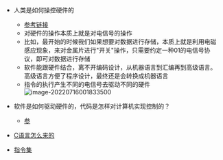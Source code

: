 - 人类是如何操控硬件的
  - [参考链接](https://blog.csdn.net/weixin_44325419/article/details/111361648?ops_request_misc=%257B%2522request%255Fid%2522%253A%2522165790016516782350825461%2522%252C%2522scm%2522%253A%252220140713.130102334.pc%255Fall.%2522%257D&request_id=165790016516782350825461&biz_id=0&utm_medium=distribute.pc_search_result.none-task-blog-2~all~first_rank_ecpm_v1~pc_rank_34-1-111361648-null-null.142^v32^pc_rank_34,185^v2^control&utm_term=%E4%BB%A3%E7%A0%81%E6%98%AF%E5%A6%82%E4%BD%95%E6%93%8D%E6%8E%A7%E7%A1%AC%E4%BB%B6%E7%9A%84&spm=1018.2226.3001.4187)
  - 对硬件的操作本质上就是对电信号的操作
  - 比如，最开始的时候我们如果想要对数据进行存储，本质上就是利用电磁感应现象，来对金属片进行"开关"操作，只需要约定一种01的电信号协议，即可对数据进行存储
  - 软件能跟硬件结合，离不开编码设计，从机器语言到汇编再到高级语言。高级语言方便了程序设计，最终还是会转换成机器语言
  - 指令的执行产生不同的电信号去驱动不同的硬件![image-20220716001833500](https://yrecord.oss-cn-hangzhou.aliyuncs.com/picture/202207160018728.png)
- 软件是如何驱动硬件的，代码是怎样对计算机实现控制的？
  - [参](https://blog.csdn.net/mixika99/article/details/53234136?spm=1001.2101.3001.6661.1&utm_medium=distribute.pc_relevant_t0.none-task-blog-2%7Edefault%7ECTRLIST%7Edefault-1-53234136-blog-102995558.pc_relevant_multi_platform_whitelistv1_exp2&depth_1-utm_source=distribute.pc_relevant_t0.none-task-blog-2%7Edefault%7ECTRLIST%7Edefault-1-53234136-blog-102995558.pc_relevant_multi_platform_whitelistv1_exp2&utm_relevant_index=1)

- [C语言怎么来的](https://blog.csdn.net/coderising/article/details/101731213?ops_request_misc=%257B%2522request%255Fid%2522%253A%2522165790257416782395333072%2522%252C%2522scm%2522%253A%252220140713.130102334..%2522%257D&request_id=165790257416782395333072&biz_id=0&utm_medium=distribute.pc_search_result.none-task-blog-2~all~sobaiduend~default-2-101731213-null-null.142^v32^pc_rank_34,185^v2^control&utm_term=C%E8%AF%AD%E8%A8%80%E6%98%AF%E4%BB%80%E4%B9%88%E5%86%99%E7%9A%84&spm=1018.2226.3001.4187)

- [指令集](https://blog.csdn.net/zyhse/article/details/108196593?spm=1001.2101.3001.6650.2&utm_medium=distribute.pc_relevant.none-task-blog-2%7Edefault%7ECTRLIST%7Edefault-2-108196593-blog-108560397.pc_relevant_multi_platform_whitelistv1&depth_1-utm_source=distribute.pc_relevant.none-task-blog-2%7Edefault%7ECTRLIST%7Edefault-2-108196593-blog-108560397.pc_relevant_multi_platform_whitelistv1&utm_relevant_index=5)